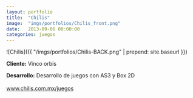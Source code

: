 ```yaml
---
layout:	portfolio
title:	"Chilis"
image:	"imgs/portfolios/Chilis_front.png"
date:   2013-09-06 00:00:00
categories: juegos
---
```

![Chilis]({{ "/imgs/portfolios/Chilis-BACK.png" | prepend: site.baseurl }})

**Cliente:** Vinco orbis

**Desarrollo:** Desarrollo de juegos con AS3 y Box 2D
<br><br>
<a class="link" href="http://www.chilis.com.mx/juegos/" target="blank"> www.chilis.com.mx/juegos</a>